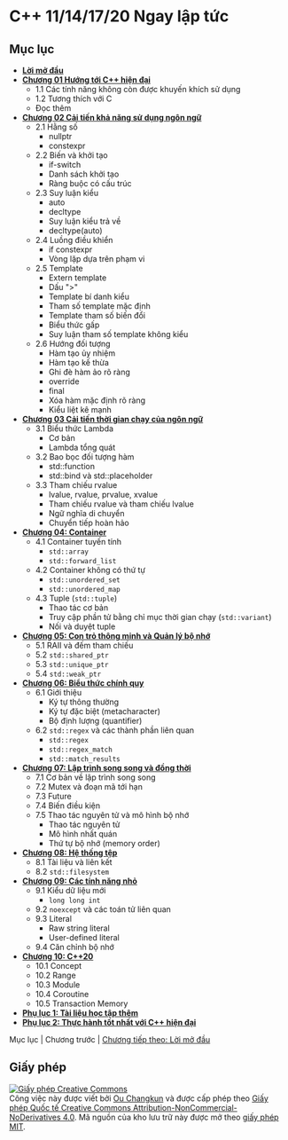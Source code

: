 # C++ 11/14/17/20 Ngay lập tức

## Mục lục

- [**Lời mở đầu**](./00-preface.md)
- [**Chương 01 Hướng tới C++ hiện đại**](./01-intro.md)
    + 1.1 Các tính năng không còn được khuyến khích sử dụng
    + 1.2 Tương thích với C
    + Đọc thêm
- [**Chương 02 Cải tiến khả năng sử dụng ngôn ngữ**](./02-usability.md)
    + 2.1 Hằng số
        - nullptr
        - constexpr
    + 2.2 Biến và khởi tạo
        - if-switch
        - Danh sách khởi tạo
        - Ràng buộc có cấu trúc
    + 2.3 Suy luận kiểu
        - auto
        - decltype
        - Suy luận kiểu trả về
        - decltype(auto)
    + 2.4 Luồng điều khiển
        - if constexpr
        - Vòng lặp dựa trên phạm vi
    + 2.5 Template
        - Extern template
        - Dấu ">"
        - Template bí danh kiểu
        - Tham số template mặc định
        - Template tham số biến đổi
        - Biểu thức gấp
        - Suy luận tham số template không kiểu
    + 2.6 Hướng đối tượng
        - Hàm tạo ủy nhiệm
        - Hàm tạo kế thừa
        - Ghi đè hàm ảo rõ ràng
        - override
        - final
        - Xóa hàm mặc định rõ ràng
        - Kiểu liệt kê mạnh
- [**Chương 03 Cải tiến thời gian chạy của ngôn ngữ**](./03-runtime.md)
    + 3.1 Biểu thức Lambda
        + Cơ bản
        + Lambda tổng quát
    + 3.2 Bao bọc đối tượng hàm
        + std::function
        + std::bind và std::placeholder
    + 3.3 Tham chiếu rvalue
        + lvalue, rvalue, prvalue, xvalue
        + Tham chiếu rvalue và tham chiếu lvalue
        + Ngữ nghĩa di chuyển
        + Chuyển tiếp hoàn hảo
- [**Chương 04: Container**](./04-containers.md)
    + 4.1 Container tuyến tính
        + `std::array`
        + `std::forward_list`
    + 4.2 Container không có thứ tự
        + `std::unordered_set`
        + `std::unordered_map`
    + 4.3 Tuple (`std::tuple`)
        + Thao tác cơ bản
        + Truy cập phần tử bằng chỉ mục thời gian chạy (`std::variant`)
        + Nối và duyệt tuple
- [**Chương 05: Con trỏ thông minh và Quản lý bộ nhớ**](./05-pointers.md)
    + 5.1 RAII và đếm tham chiếu
    + 5.2 `std::shared_ptr`
    + 5.3 `std::unique_ptr`
    + 5.4 `std::weak_ptr`
- [**Chương 06: Biểu thức chính quy**](./06-regex.md)
    + 6.1 Giới thiệu
        + Ký tự thông thường
        + Ký tự đặc biệt (metacharacter)
        + Bộ định lượng (quantifier)
    + 6.2 `std::regex` và các thành phần liên quan
        + `std::regex`
        + `std::regex_match`
        + `std::match_results`
- [**Chương 07: Lập trình song song và đồng thời**](./07-thread.md)
    + 7.1 Cơ bản về lập trình song song
    + 7.2 Mutex và đoạn mã tới hạn
    + 7.3 Future
    + 7.4 Biến điều kiện
    + 7.5 Thao tác nguyên tử và mô hình bộ nhớ
        + Thao tác nguyên tử
        + Mô hình nhất quán
        + Thứ tự bộ nhớ (memory order)
- [**Chương 08: Hệ thống tệp**](./08-filesystem.md)
    + 8.1 Tài liệu và liên kết
    + 8.2 `std::filesystem`
- [**Chương 09: Các tính năng nhỏ**](./09-others.md)
    + 9.1 Kiểu dữ liệu mới
        + `long long int`
    + 9.2 `noexcept` và các toán tử liên quan
    + 9.3 Literal
        + Raw string literal
        + User-defined literal
    + 9.4 Căn chỉnh bộ nhớ
- [**Chương 10: C++20**](./10-cpp20.md)
    + 10.1 Concept
    + 10.2 Range
    + 10.3 Module
    + 10.4 Coroutine
    + 10.5 Transaction Memory
- [**Phụ lục 1: Tài liệu học tập thêm**](./appendix1.md)
- [**Phụ lục 2: Thực hành tốt nhất với C++ hiện đại**](./appendix2.md)

Mục lục | Chương trước | [Chương tiếp theo: Lời mở đầu](./00-preface.md)

## Giấy phép

<a rel="license" href="https://creativecommons.org/licenses/by-nc-nd/4.0/"><img alt="Giấy phép Creative Commons" style="border-width:0" src="https://i.creativecommons.org/l/by-nc-nd/4.0/88x31.png" /></a><br />Công việc này được viết bởi [Ou Changkun](https://changkun.de) và được cấp phép theo <a rel="license" href="https://creativecommons.org/licenses/by-nc-nd/4.0/">Giấy phép Quốc tế Creative Commons Attribution-NonCommercial-NoDerivatives 4.0</a>. Mã nguồn của kho lưu trữ này được mở theo [giấy phép MIT](../../LICENSE).
